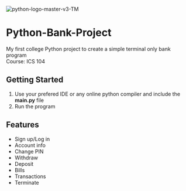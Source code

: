 ![python-logo-master-v3-TM](https://github.com/user-attachments/assets/d7684769-22e4-404f-8774-a51998beb5e0)



# Python-Bank-Project
My first college Python project to create a simple terminal only bank program 
<br>
Course: ICS 104


## Getting Started
1. Use your prefered IDE or any online python compiler and include the **main.py** file
2. Run the program

## Features
- Sign up/Log in
- Account info
- Change PIN
- Withdraw
- Deposit
- Bills
- Transactions
- Terminate
